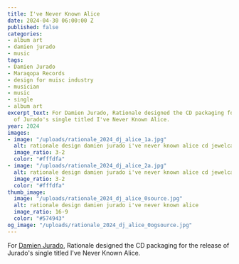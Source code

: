 ```yaml
---
title: I've Never Known Alice
date: 2024-04-30 06:00:00 Z
published: false
categories:
- album art
- damien jurado
- music
tags:
- Damien Jurado
- Maraqopa Records
- design for muisc industry
- musician
- music
- single
- album art
excerpt_text: For Damien Jurado, Rationale designed the CD packaging for the release
  of Jurado's single titled I've Never Known Alice.
year: 2024
images:
- image: "/uploads/rationale_2024_dj_alice_1a.jpg"
  alt: rationale design damien jurado i've never known alice cd jewelcase front
  image_ratio: 3-2
  color: "#fffdfa"
- image: "/uploads/rationale_2024_dj_alice_2a.jpg"
  alt: rationale design damien jurado i've never known alice cd jewelcase back
  image_ratio: 3-2
  color: "#fffdfa"
thumb_image:
  image: "/uploads/rationale_2024_dj_alice_0source.jpg"
  alt: rationale design damien jurado i've never known alice
  image_ratio: 16-9
  color: "#574943"
og_image: "/uploads/rationale_2024_dj_alice_0ogsource.jpg"
---
```


For [Damien Jurado](http://damienjuradomusic.com), Rationale designed the CD packaging for the release of Jurado's single titled I've Never Known Alice.